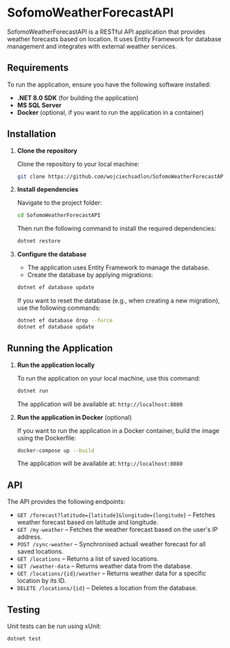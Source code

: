 # SofomoWeatherForecastAPI

SofomoWeatherForecastAPI is a RESTful API application that provides weather forecasts based on location. It uses Entity Framework for database management and integrates with external weather services.

## Requirements

To run the application, ensure you have the following software installed:

- **.NET 8.0 SDK** (for building the application)
- **MS SQL Server** 
- **Docker** (optional, if you want to run the application in a container)

## Installation

1. **Clone the repository**

    Clone the repository to your local machine:
    ```bash
    git clone https://github.com/wojciechsadlon/SofomoWeatherForecastAPI
    ```

2. **Install dependencies**

    Navigate to the project folder:
    ```bash
    cd SofomoWeatherForecastAPI
    ```

    Then run the following command to install the required dependencies:
    ```bash
    dotnet restore
    ```

3. **Configure the database**

    - The application uses Entity Framework to manage the database.
    - Create the database by applying migrations:
    ```bash
    dotnet ef database update
    ```

    If you want to reset the database (e.g., when creating a new migration), use the following commands:
    ```bash
    dotnet ef database drop --force
    dotnet ef database update
    ```

## Running the Application

1. **Run the application locally**

    To run the application on your local machine, use this command:
    ```bash
    dotnet run
    ```

    The application will be available at: `http://localhost:8080`

2. **Run the application in Docker** (optional)

    If you want to run the application in a Docker container, build the image using the Dockerfile:
    ```bash
    docker-compose up --build
    ```

    The application will be available at: `http://localhost:8080`

## API

The API provides the following endpoints:

- `GET /forecast?latitude={latitude}&longitude={longitude}` – Fetches weather forecast based on latitude and longitude.
- `GET /my-weather` – Fetches the weather forecast based on the user's IP address.
- `POST /sync-weather` – Synchronised actuall weather forecast for all saved locations.
- `GET /locations` – Returns a list of saved locations.
- `GET /weather-data` – Returns weather data from the database.
- `GET /locations/{id}/weather` – Returns weather data for a specific location by its ID.
- `DELETE /locations/{id}` – Deletes a location from the database.

## Testing

Unit tests can be run using xUnit:

```bash
dotnet test
